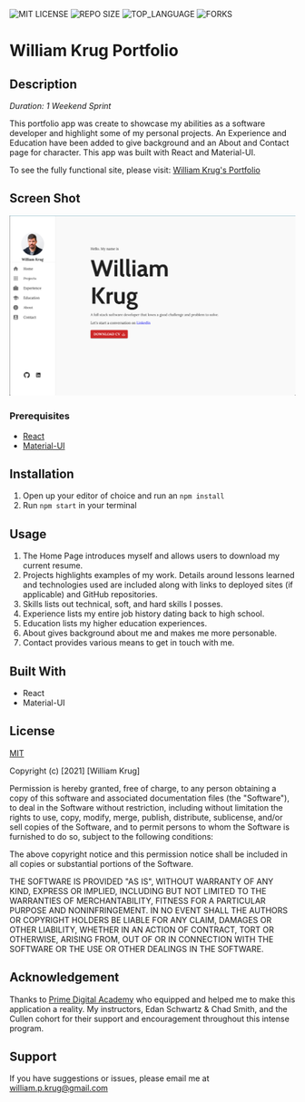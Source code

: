 ![MIT LICENSE](https://img.shields.io/github/license/William-Krug/william-krug-portfolio.svg?style=flat-square)
![REPO SIZE](https://img.shields.io/github/repo-size/William-Krug/william-krug-portfolio.svg?style=flat-square)
![TOP_LANGUAGE](https://img.shields.io/github/languages/top/William-Krug/william-krug-portfolio.svg?style=flat-square)
![FORKS](https://img.shields.io/github/forks/William-Krug/william-krug-portfolio.svg?style=social)

# William Krug Portfolio

## Description

_Duration: 1 Weekend Sprint_

This portfolio app was create to showcase my abilities as a software developer and highlight some of my personal projects. An Experience and Education have been added to give background and an About and Contact page for character. This app was built with React and Material-UI.

To see the fully functional site, please visit: [William Krug's Portfolio](https://william-krug-portfolio.herokuapp.com/#/home)

## Screen Shot

![Home Page](https://github.com/William-Krug/william-krug-portfolio/blob/master/src/components/images/homepage.png)

### Prerequisites

- [React](https://reactjs.org/)
- [Material-UI](https://material-ui.com/)

## Installation

1. Open up your editor of choice and run an `npm install`
2. Run `npm start` in your terminal

## Usage

1. The Home Page introduces myself and allows users to download my current resume.
2. Projects highlights examples of my work. Details around lessons learned and technologies used are included along with links to deployed sites (if applicable) and GitHub repositories.
3. Skills lists out technical, soft, and hard skills I posses.
4. Experience lists my entire job history dating back to high school.
5. Education lists my higher education experiences.
6. About gives background about me and makes me more personable.
7. Contact provides various means to get in touch with me.

## Built With

- React
- Material-UI

## License

[MIT](https://choosealicense.com/licenses/mit/)

Copyright (c) [2021] [William Krug]

Permission is hereby granted, free of charge, to any person obtaining a copy
of this software and associated documentation files (the "Software"), to deal
in the Software without restriction, including without limitation the rights
to use, copy, modify, merge, publish, distribute, sublicense, and/or sell
copies of the Software, and to permit persons to whom the Software is
furnished to do so, subject to the following conditions:

The above copyright notice and this permission notice shall be included in all
copies or substantial portions of the Software.

THE SOFTWARE IS PROVIDED "AS IS", WITHOUT WARRANTY OF ANY KIND, EXPRESS OR
IMPLIED, INCLUDING BUT NOT LIMITED TO THE WARRANTIES OF MERCHANTABILITY,
FITNESS FOR A PARTICULAR PURPOSE AND NONINFRINGEMENT. IN NO EVENT SHALL THE
AUTHORS OR COPYRIGHT HOLDERS BE LIABLE FOR ANY CLAIM, DAMAGES OR OTHER
LIABILITY, WHETHER IN AN ACTION OF CONTRACT, TORT OR OTHERWISE, ARISING FROM,
OUT OF OR IN CONNECTION WITH THE SOFTWARE OR THE USE OR OTHER DEALINGS IN THE
SOFTWARE.

## Acknowledgement

Thanks to [Prime Digital Academy](www.primeacademy.io) who equipped and helped me to make this application a reality. My instructors, Edan Schwartz & Chad Smith, and the Cullen cohort for their support and encouragement throughout this intense program.

## Support

If you have suggestions or issues, please email me at [william.p.krug@gmail.com](william.p.krug@gmail.com)
